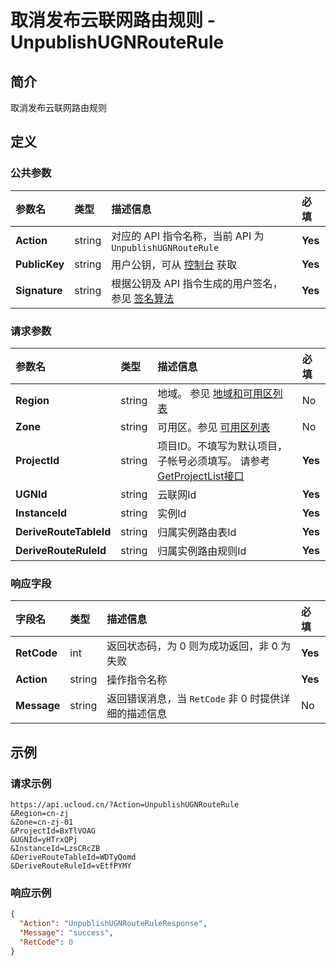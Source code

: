 # 取消发布云联网路由规则 - UnpublishUGNRouteRule

## 简介

取消发布云联网路由规则









## 定义

### 公共参数

| 参数名 | 类型 | 描述信息 | 必填 |
|:---|:---|:---|:---|
| **Action**     | string  | 对应的 API 指令名称，当前 API 为 `UnpublishUGNRouteRule`                        | **Yes** |
| **PublicKey**  | string  | 用户公钥，可从 [控制台](https://console.ucloud.cn/uapi/apikey) 获取                                             | **Yes** |
| **Signature**  | string  | 根据公钥及 API 指令生成的用户签名，参见 [签名算法](api/summary/signature.md)  | **Yes** |

### 请求参数

| 参数名 | 类型 | 描述信息 | 必填 |
|:---|:---|:---|:---|
| **Region** | string | 地域。 参见 [地域和可用区列表](https://docs.ucloud.cn/api/summary/regionlist) |No|
| **Zone** | string | 可用区。参见 [可用区列表](https://docs.ucloud.cn/api/summary/regionlist) |No|
| **ProjectId** | string | 项目ID。不填写为默认项目，子帐号必须填写。 请参考[GetProjectList接口](https://docs.ucloud.cn/api/summary/get_project_list) |**Yes**|
| **UGNId** | string | 云联网Id |**Yes**|
| **InstanceId** | string | 实例Id |**Yes**|
| **DeriveRouteTableId** | string | 归属实例路由表Id |**Yes**|
| **DeriveRouteRuleId** | string | 归属实例路由规则Id |**Yes**|

### 响应字段

| 字段名 | 类型 | 描述信息 | 必填 |
|:---|:---|:---|:---|
| **RetCode** | int | 返回状态码，为 0 则为成功返回，非 0 为失败 |**Yes**|
| **Action** | string | 操作指令名称 |**Yes**|
| **Message** | string | 返回错误消息，当 `RetCode` 非 0 时提供详细的描述信息 |No|




## 示例

### 请求示例
    
```
https://api.ucloud.cn/?Action=UnpublishUGNRouteRule
&Region=cn-zj
&Zone=cn-zj-01
&ProjectId=BxTlVOAG
&UGNId=yHTrxQPj
&InstanceId=LzsCRcZB
&DeriveRouteTableId=WDTyQomd
&DeriveRouteRuleId=vEtfPYMY
```

### 响应示例
    
```json
{
  "Action": "UnpublishUGNRouteRuleResponse",
  "Message": "success",
  "RetCode": 0
}
```





